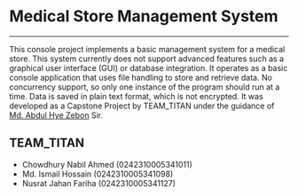 # Medical Store Management System

---

This console project implements a basic management system for a medical store. This system currently does not support advanced features such as a graphical user interface (GUI) or database integration. It operates as a basic console application that uses file handling to store and retrieve data. No concurrency support, so only one instance of the program should run at a time. Data is saved in plain text format, which is not encrypted. It was developed as a Capstone Project by TEAM_TITAN under the guidance of [Md. Abdul Hye Zebon](https://faculty.daffodilvarsity.edu.bd/profile/swe/zebon.html) Sir.

## TEAM_TITAN

- Chowdhury Nabil Ahmed (0242310005341011)
- Md. Ismail Hossain (0242310005341098)
- Nusrat Jahan Fariha (0242310005341127)
